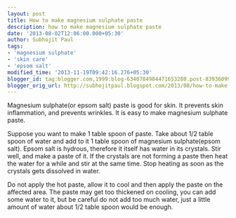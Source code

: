```yaml
---
layout: post
title: How to make magnesium sulphate paste
description: how to make magnesium sulphate paste
date: '2013-08-02T12:06:00.000+05:30'
author: Subhojit Paul
tags:
- 'magnesium sulphate'
- 'skin care'
- 'epsom salt'
modified_time: '2013-11-19T09:42:16.276+05:30'
blogger_id: tag:blogger.com,1999:blog-6340784984471653280.post-8393609963899494285
blogger_orig_url: http://subhojitpaul.blogspot.com/2013/08/how-to-make-magnesium-sulphate-paste.html
---
```


Magnesium sulphate(or epsom salt) paste is good for skin. It prevents skin inflammation, and prevents wrinkles. It is easy to make magnesium sulphate paste.

Suppose you want to make 1 table spoon of paste. Take about 1/2 table spoon of water and add to it 1 table spoon of magnesium sulphate(epsom salt). Epsom salt is hydrous, therefore it itself has water in its crystals. Stir well, and make a paste of it. If the crystals are not forming a paste then heat the water for a while and stir at the same time. Stop heating as soon as the crystals gets dissolved in water.

Do not apply the hot paste, allow it to cool and then apply the paste on the affected area. The paste may get too thickened on cooling, you can add some water to it, but be careful do not add too much water, just a little amount of water about 1/2 table spoon would be enough.
